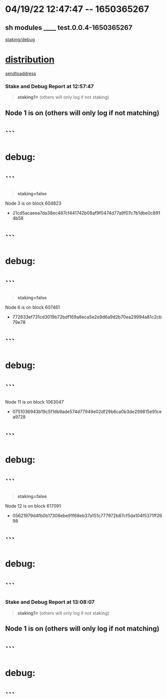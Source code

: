 # 04/19/22 12:47:47 -- 1650365267
## sh modules ____ test.0.0.4-1650365267
[staking/debug](https://github.com/danielclough/testnet-docker/blob/main/log/0.0.4-1650365267.md)
# [distribution](https://github.com/danielclough/testnet-docker/blob/main/log/0.0.4-1650365267-distribute.md)
[sendtoaddress](https://github.com/danielclough/testnet-docker/blob/main/log/0.0.4-1650365267-send.md)

### Stake and Debug Report at 12:57:47

> **staking1=** (others will only log if not staking)

Node 1 is on  (others will only log if not matching)
 - 
# ```
# debug: 
# ```

> **staking=false**

Node 3 is on block 604823
 - 21cd5acaeea7da38ec487cf441742b08af9f0474d77a9f07c7b1dbe0c8914b58
# ```
# debug: 
# ```

> **staking=false**

Node 6 is on block 607461
 - 772633ef731cd3019b72bdf169a8eca5e2e9d6a9d2b70ea29994a81c2cb79e78
# ```
# debug: 
# ```

Node 11 is on block 1063047
 - 0751036943b19c5f1db9ade574d77949e02df29b6ca0b3de299815e91cea9728
# ```
# debug: 
# ```

> **staking=false**

Node 12 is on block 617091
 - 05621979d4fb0b17308ebe91f68eb37a151c777972b87cf5da104f5371ff2698
# ```
# debug: 
# ```

### Stake and Debug Report at 13:08:07

> **staking1=** (others will only log if not staking)

Node 1 is on  (others will only log if not matching)
 - 
# ```
# debug: 
# ```
